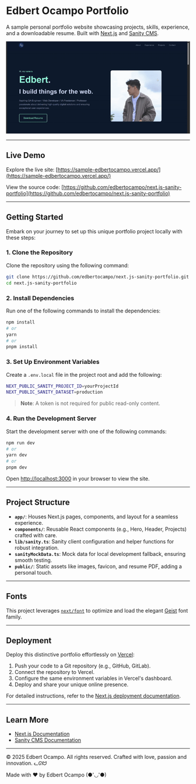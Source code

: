 # Edbert Ocampo Portfolio

A sample personal portfolio website showcasing projects, skills, experience, and a downloadable resume. Built with [Next.js](https://nextjs.org) and [Sanity CMS](https://www.sanity.io).

  ![NextJsSanityPortfolioSample](https://github.com/edbertocampo/next.js-sanity-portfolio/raw/main/public/NextJsSanityPortfolioSample.gif)

---

## Live Demo

Explore the live site: [https://sample-edbertocampo.vercel.app/](https://sample-edbertocampo.vercel.app/)

View the source code: [https://github.com/edbertocampo/next.js-sanity-portfolio](https://github.com/edbertocampo/next.js-sanity-portfolio)

---

## Getting Started

Embark on your journey to set up this unique portfolio project locally with these steps:

### 1. Clone the Repository

Clone the repository using the following command:

```bash
git clone https://github.com/edbertocampo/next.js-sanity-portfolio.git
cd next.js-sanity-portfolio
```

### 2. Install Dependencies

Run one of the following commands to install the dependencies:

```bash
npm install
# or
yarn
# or
pnpm install
```

### 3. Set Up Environment Variables

Create a `.env.local` file in the project root and add the following:

```bash
NEXT_PUBLIC_SANITY_PROJECT_ID=yourProjectId
NEXT_PUBLIC_SANITY_DATASET=production
```

> **Note**: A token is not required for public read-only content.

### 4. Run the Development Server

Start the development server with one of the following commands:

```bash
npm run dev
# or
yarn dev
# or
pnpm dev
```

Open [http://localhost:3000](http://localhost:3000) in your browser to view the site.

---

## Project Structure

- **`app/`**: Houses Next.js pages, components, and layout for a seamless experience.
- **`components/`**: Reusable React components (e.g., Hero, Header, Projects) crafted with care.
- **`lib/sanity.ts`**: Sanity client configuration and helper functions for robust integration.
- **`sanityMockData.ts`**: Mock data for local development fallback, ensuring smooth testing.
- **`public/`**: Static assets like images, favicon, and resume PDF, adding a personal touch.

---

## Fonts

This project leverages [`next/font`](https://nextjs.org/docs/app/building-your-application/optimizing/fonts) to optimize and load the elegant [Geist](https://vercel.com/font) font family.

---

## Deployment

Deploy this distinctive portfolio effortlessly on [Vercel](https://vercel.com/new):

1. Push your code to a Git repository (e.g., GitHub, GitLab).
2. Connect the repository to Vercel.
3. Configure the same environment variables in Vercel's dashboard.
4. Deploy and share your unique online presence.

For detailed instructions, refer to the [Next.js deployment documentation](https://nextjs.org/docs/app/building-your-application/deploying).

---

## Learn More

- [Next.js Documentation](https://nextjs.org/docs)
- [Sanity CMS Documentation](https://www.sanity.io/docs)

---

© 2025 Edbert Ocampo. All rights reserved. Crafted with love, passion and innovation. ᓚᘏᗢ

Made with ❤ by Edbert Ocampo (●'◡'●)



















